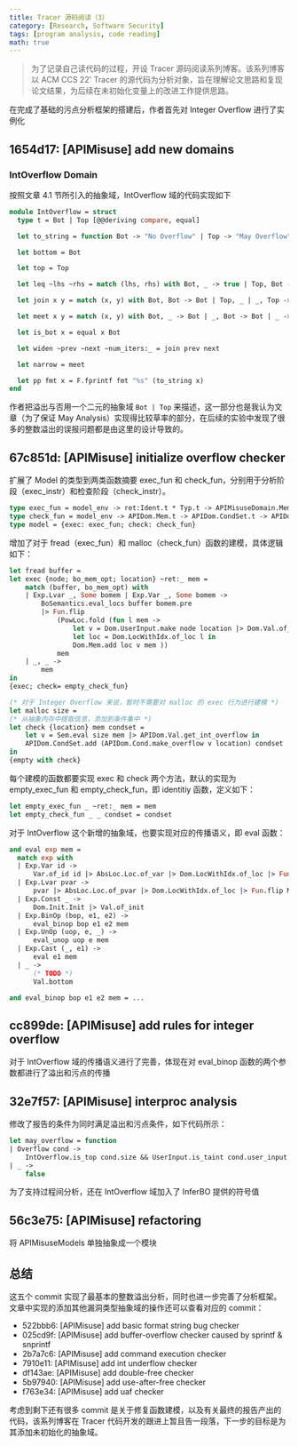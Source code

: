 ```yaml
---
title: Tracer 源码阅读（3）
category: [Research, Software Security]
tags: [program analysis, code reading]
math: true
---
```


> 为了记录自己读代码的过程，开设 Tracer 源码阅读系列博客。该系列博客以 ACM CCS 22' Tracer 的源代码为分析对象，旨在理解论文思路和复现论文结果，为后续在未初始化变量上的改进工作提供思路。

在完成了基础的污点分析框架的搭建后，作者首先对 Integer Overflow 进行了实例化

## 1654d17: [APIMisuse] add new domains

### IntOverflow Domain

按照文章 4.1 节所引入的抽象域，IntOverflow 域的代码实现如下

```ocaml
module IntOverflow = struct
  type t = Bot | Top [@@deriving compare, equal]

  let to_string = function Bot -> "No Overflow" | Top -> "May Overflow"

  let bottom = Bot

  let top = Top

  let leq ~lhs ~rhs = match (lhs, rhs) with Bot, _ -> true | Top, Bot -> false | Top, Top -> true

  let join x y = match (x, y) with Bot, Bot -> Bot | Top, _ | _, Top -> Top

  let meet x y = match (x, y) with Bot, _ -> Bot | _, Bot -> Bot | _ -> Top

  let is_bot x = equal x Bot

  let widen ~prev ~next ~num_iters:_ = join prev next

  let narrow = meet

  let pp fmt x = F.fprintf fmt "%s" (to_string x)
end
```

作者把溢出与否用一个二元的抽象域 `Bot | Top` 来描述，这一部分也是我认为文章（为了保证 May Analysis）实现得比较草率的部分，在后续的实验中发现了很多的整数溢出的误报问题都是由这里的设计导致的。

## 67c851d: [APIMisuse] initialize overflow checker

扩展了 Model 的类型到两类函数摘要 exec_fun 和 check_fun，分别用于分析阶段（exec_instr）和检查阶段（check_instr）。

```ocaml
type exec_fun = model_env -> ret:Ident.t * Typ.t -> APIMisuseDomain.Mem.t -> APIMisuseDomain.Mem.t
type check_fun = model_env -> APIDom.Mem.t -> APIDom.CondSet.t -> APIDom.CondSet.t
type model = {exec: exec_fun; check: check_fun}
```

增加了对于 fread（exec_fun）和 malloc（check_fun）函数的建模，具体逻辑如下：

```ocaml
let fread buffer =
let exec {node; bo_mem_opt; location} ~ret:_ mem =
    match (buffer, bo_mem_opt) with
    | Exp.Lvar _, Some bomem | Exp.Var _, Some bomem ->
        BoSemantics.eval_locs buffer bomem.pre
        |> Fun.flip
            (PowLoc.fold (fun l mem ->
                let v = Dom.UserInput.make node location |> Dom.Val.of_user_input in
                let loc = Dom.LocWithIdx.of_loc l in
                Dom.Mem.add loc v mem ))
            mem
    | _, _ ->
        mem
in
{exec; check= empty_check_fun}

(* 对于 Integer Overflow 来说，暂时不需要对 malloc 的 exec 行为进行建模 *)
let malloc size =
(* 从抽象内存中提取信息，添加到条件集中 *)
let check {location} mem condset =
    let v = Sem.eval size mem |> APIDom.Val.get_int_overflow in
    APIDom.CondSet.add (APIDom.Cond.make_overflow v location) condset
in
{empty with check}
```

每个建模的函数都要实现 exec 和 check 两个方法，默认的实现为 empty_exec_fun 和 empty_check_fun，即 identitiy 函数，定义如下：

```ocaml
let empty_exec_fun _ ~ret:_ mem = mem
let empty_check_fun _ _ condset = condset
```

对于 IntOverflow 这个新增的抽象域，也要实现对应的传播语义，即 eval 函数：

```ocaml
and eval exp mem =
  match exp with
  | Exp.Var id ->
      Var.of_id id |> AbsLoc.Loc.of_var |> Dom.LocWithIdx.of_loc |> Fun.flip Mem.find mem
  | Exp.Lvar pvar ->
      pvar |> AbsLoc.Loc.of_pvar |> Dom.LocWithIdx.of_loc |> Fun.flip Mem.find mem
  | Exp.Const _ ->
      Dom.Init.Init |> Val.of_init
  | Exp.BinOp (bop, e1, e2) ->
      eval_binop bop e1 e2 mem
  | Exp.UnOp (uop, e, _) ->
      eval_unop uop e mem
  | Exp.Cast (_, e1) ->
      eval e1 mem
  | _ ->
      (* TODO *)
      Val.bottom

and eval_binop bop e1 e2 mem = ...
```

## cc899de: [APIMisuse] add rules for integer overflow

对于 IntOverflow 域的传播语义进行了完善，体现在对 eval_binop 函数的两个参数都进行了溢出和污点的传播

## 32e7f57: [APIMisuse] interproc analysis

修改了报告的条件为同时满足溢出和污点条件，如下代码所示：

```ocaml
let may_overflow = function
| Overflow cond ->
    IntOverflow.is_top cond.size && UserInput.is_taint cond.user_input
| _ ->
    false
```

为了支持过程间分析，还在 IntOverflow 域加入了 InferBO 提供的符号值

## 56c3e75: [APIMisuse] refactoring

将 APIMisuseModels 单独抽象成一个模块

## 总结

这五个 commit 实现了最基本的整数溢出分析，同时也进一步完善了分析框架。文章中实现的添加其他漏洞类型抽象域的操作还可以查看对应的 commit：

- 522bbb6: [APIMisuse] add basic format string bug checker
- 025cd9f: [APIMisuse] add buffer-overflow checker caused by sprintf & snprintf
- 2b7a7c6: [APIMisuse] add command execution checker
- 7910e11: [APIMisuse] add int underflow checker
- df143ae: [APIMisuse] add double-free checker
- 5b97940: [APIMisuse] add use-after-free checker
- f763e34: [APIMisuse] add uaf checker

考虑到剩下还有很多 commit 是关于修复函数建模，以及有关最终的报告产出的代码，该系列博客在 Tracer 代码开发的跟进上暂且告一段落，下一步的目标是为其添加未初始化的抽象域。